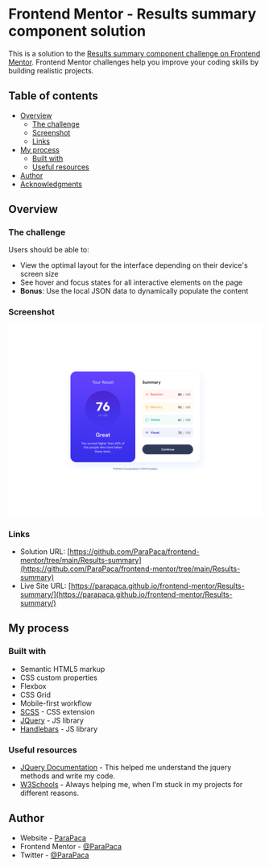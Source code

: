 # Frontend Mentor - Results summary component solution

This is a solution to the [Results summary component challenge on Frontend Mentor](https://www.frontendmentor.io/challenges/results-summary-component-CE_K6s0maV). Frontend Mentor challenges help you improve your coding skills by building realistic projects. 

## Table of contents

- [Overview](#overview)
  - [The challenge](#the-challenge)
  - [Screenshot](#screenshot)
  - [Links](#links)
- [My process](#my-process)
  - [Built with](#built-with)
  - [Useful resources](#useful-resources)
- [Author](#author)
- [Acknowledgments](#acknowledgments)

## Overview

### The challenge

Users should be able to:

- View the optimal layout for the interface depending on their device's screen size
- See hover and focus states for all interactive elements on the page
- **Bonus**: Use the local JSON data to dynamically populate the content

### Screenshot

![](./screenshots/screenshot_1.png)


### Links

- Solution URL: [https://github.com/ParaPaca/frontend-mentor/tree/main/Results-summary](https://github.com/ParaPaca/frontend-mentor/tree/main/Results-summary)
- Live Site URL: [https://parapaca.github.io/frontend-mentor/Results-summary/](https://parapaca.github.io/frontend-mentor/Results-summary/)

## My process

### Built with

- Semantic HTML5 markup
- CSS custom properties
- Flexbox
- CSS Grid
- Mobile-first workflow
- [SCSS](https://sass-lang.com/) - CSS extension
- [JQuery](https://jquery.com/) - JS library
- [Handlebars](https://handlebarsjs.com/) - JS library

### Useful resources

- [JQuery Documentation](https://api.jquery.com/category/manipulation/) - This helped me understand the jquery methods and write my code.
- [W3Schools](https://www.w3schools.com/) - Always helping me, when I'm stuck in my projects for different reasons.

## Author

- Website - [ParaPaca](https://github.com/ParaPaca)
- Frontend Mentor - [@ParaPaca](https://www.frontendmentor.io/profile/ParaPaca)
- Twitter - [@ParaPaca](https://www.twitter.com/ParaPaca)
